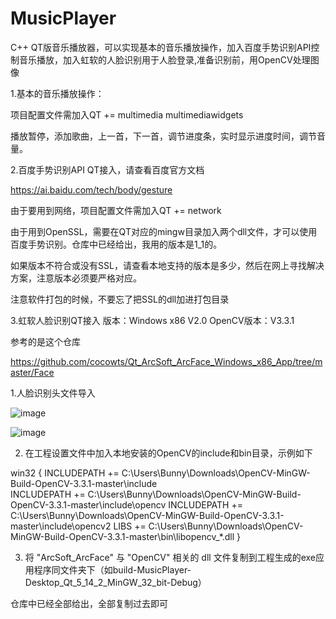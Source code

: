 # MusicPlayer
C++ QT版音乐播放器，可以实现基本的音乐播放操作，加入百度手势识别API控制音乐播放，加入虹软的人脸识别用于人脸登录,准备识别前，用OpenCV处理图像

1.基本的音乐播放操作：

项目配置文件需加入QT       += multimedia multimediawidgets


播放暂停，添加歌曲，上一首，下一首，调节进度条，实时显示进度时间，调节音量。

2.百度手势识别API  QT接入，请查看百度官方文档

https://ai.baidu.com/tech/body/gesture

由于要用到网络，项目配置文件需加入QT       += network

由于用到OpenSSL，需要在QT对应的mingw目录加入两个dll文件，才可以使用百度手势识别。仓库中已经给出，我用的版本是1_1的。

如果版本不符合或没有SSL，请查看本地支持的版本是多少，然后在网上寻找解决方案，注意版本必须要严格对应。

注意软件打包的时候，不要忘了把SSL的dll加进打包目录


3.虹软人脸识别QT接入
版本：Windows x86 V2.0
OpenCV版本：V3.3.1

参考的是这个仓库

https://github.com/cocowts/Qt_ArcSoft_ArcFace_Windows_x86_App/tree/master/Face


1.人脸识别头文件导入

![image](https://user-images.githubusercontent.com/57706599/190042771-6bbf8dba-20e2-467d-9896-9db71b2e35d4.png)


![image](https://user-images.githubusercontent.com/57706599/190043767-17fe6840-bf55-4bbb-a2a6-21eec546f023.png)



2. 在工程设置文件中加入本地安装的OpenCV的include和bin目录，示例如下

win32 {
INCLUDEPATH += C:\Users\Bunny\Downloads\OpenCV-MinGW-Build-OpenCV-3.3.1-master\include\
INCLUDEPATH += C:\Users\Bunny\Downloads\OpenCV-MinGW-Build-OpenCV-3.3.1-master\include\opencv
INCLUDEPATH += C:\Users\Bunny\Downloads\OpenCV-MinGW-Build-OpenCV-3.3.1-master\include\opencv2
LIBS += C:\Users\Bunny\Downloads\OpenCV-MinGW-Build-OpenCV-3.3.1-master\bin\libopencv_*.dll
}

3. 将 "ArcSoft_ArcFace" 与 "OpenCV" 相关的 dll 文件复制到工程生成的exe应用程序同文件夹下（如build-MusicPlayer-Desktop_Qt_5_14_2_MinGW_32_bit-Debug）

仓库中已经全部给出，全部复制过去即可
